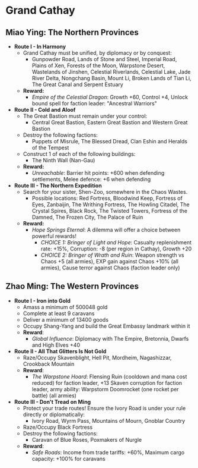 # Grand Cathay

## Miao Ying: The Northern Provinces

* **Route I - In Harmony**
  * Grand Cathay must be unified, by diplomacy or by conquest:
    * Gunpowder Road, Lands of Stone and Steel, Imperial Road, Plains of Xen, Forests of the Moon, Warpstone Desert,
    Wastelands of Jinshen, Celestial Riverlands, Celestial Lake, Jade River Delta, Nongchang Basin, Mount Li, Broken
    Lands of Tian Li, The Great Canal and Serpent Estuary
  * **Reward:**
    * _Empire of the Celestial Dragon_: Growth +60, Control +4, Unlock bound spell for faction leader: "Ancestral 
    Warriors"
* **Route II - Cold and Aloof**
  * The Great Bastion must remain under your control:
    * Central Great Bastion, Eastern Great Bastion and Western Great Bastion
  * Destroy the following factions:
    * Puppets of Misrule, The Blessed Dread, Clan Eshin and Heralds of the Tempest
  * Construct 1 of each of the following buildings:
    * The Ninth Wall (Nan-Gau)
  * **Reward:**
    * _Unreachable_: Barrier hit points: +600 when defending settlements, Melee defence: +6 when defending 
* **Route III - The Northern Expedition**
  * Search for your sister, Shen-Zoo, somewhere in the Chaos Wastes.
    * Possible locations: Red Fortress, Bloodwind Keep, Fortress of Eyes, Zanbaijin, The Writhing Fortress, The Howling 
    Citadel, The Crystal Spires, Black Rock, The Twisted Towers, Fortress of the Damned, The Frozen City, The Palace of 
    Ruin
  * **Reward:**
    * _Hope Springs Eternal_: A dilemma will offer a choice between powerful rewards!
        * _CHOICE 1: Bringer of Light and Hope_: Casualty replenishment rate: +15%, Corruption: -8 (per region in 
        Cathay), Growth +20
        * _CHOICE 2: Bringer of Wrath and Ruin_: Weapon strength vs Chaos +5 (all armies), EXP gain against Chaos +10% 
        (all armies), Cause terror against Chaos (faction leader only)

## Zhao Ming: The Western Provinces

* **Route I - Iron into Gold**
  * Amass a minimum of 500048 gold
  * Complete at least 9 caravans
  * Deliver a minimum of 13400 goods
  * Occupy Shang-Yang and build the Great Embassy landmark within it
  * **Reward**: 
     * _Global Influence_: Diplomacy with The Empire, Bretonnia, Dwarfs and High Elves +40 
* **Route II - All That Glitters Is Not Gold**
  * Raze/Occupy Skavenblight, Hell Pit, Mordheim, Nagashizzar, Crookback Mountain
  * **Reward**: 
    * _The Warpstone Hoard_: Flensing Ruin (cooldown and mana cost reduced) for faction leader, +13 Skaven corruption 
    for faction leader, army ability: Warpstorm Doomrocket (one rocket per battle) (all armies)
* **Route III - Don't Tread on Ming**
  * Protect your trade routes! Ensure the Ivory Road is under your rule directly or diplomatically:
    * Ivory Road, Wyrm Pass, Mountains of Mourn, Gnoblar Country
  * Raze/Occupy Black Fortress
  * Destroy the following factions:
    * Caravan of Blue Roses, Poxmakers of Nurgle
  * **Reward**: 
     * _Safe Roads_: Income from trade tariffs: +60%, Maximum cargo capacity: +100% for caravans